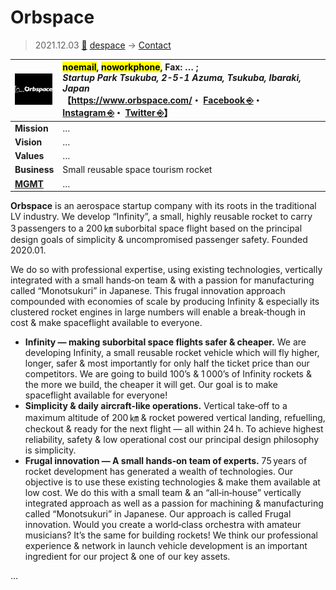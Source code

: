 # Orbspace
> 2021.12.03 [🚀](../../index/index.md) [despace](../index.md) → [Contact](../contact.md)

|[![](../f/contact/o/orbspace_logo1_thumb.webp)](../f/contact/o/orbspace_logo1.webp)|<mark>noemail</mark>, <mark>noworkphone</mark>, Fax: … ;<br> *Startup Park Tsukuba, 2-5-1 Azuma, Tsukuba, Ibaraki, Japan*<br> 【<https://www.orbspace.com/>・ [Facebook ⎆](https://www.facebook.com/orbspace.aerospace)・ [Instagram ⎆](https://www.instagram.com/orbspace.aerospace/)・ [Twitter ⎆](https://twitter.com/orbspace)】|
|:--|:--|
|**Mission**|…|
|**Vision**|…|
|**Values**|…|
|**Business**|Small reusable space tourism rocket|
|**[MGMT](../mgmt.md)**|…|

**Orbspace** is an aerospace startup company with its roots in the traditional LV industry. We develop “Infinity”, a small, highly reusable rocket to carry 3 passengers to a 200 ㎞ suborbital space flight based on the principal design goals of simplicity & uncompromised passenger safety. Founded 2020.01.

We do so with professional expertise, using existing technologies, vertically integrated with a small hands‑on team & with a passion for manufacturing called “Monotsukuri” in Japanese. This frugal innovation approach compounded with economies of scale by producing Infinity & especially its clustered rocket engines in large numbers will enable a break‑though in cost & make spaceflight available to everyone.

   - **Infinity — making suborbital space flights safer & cheaper.** We are developing Infinity, a small reusable rocket vehicle which will fly higher, longer, safer & most importantly for only half the ticket price than our competitors. We are going to build 100’s & 1 000’s of Infinity rockets & the more we build, the cheaper it will get. Our goal is to make spaceflight available for everyone!
   - **Simplicity & daily aircraft‑like operations.** Vertical take‑off to a maximum altitude of 200 ㎞ & rocket powered vertical landing, refuelling, checkout & ready for the next flight — all within 24 h. To achieve highest reliability, safety & low operational cost our principal design philosophy is simplicity.
   - **Frugal innovation — A small hands‑on team of experts.** 75 years of rocket development has generated a wealth of technologies. Our objective is to use these existing technologies & make them available at low cost. We do this with a small team & an “all‑in‑house” vertically integrated approach as well as a passion for machining & manufacturing called “Monotsukuri” in Japanese. Our approach is called Frugal innovation. Would you create a world‑class orchestra with amateur musicians? It’s the same for building rockets! We think our professional experience & network in launch vehicle development is an important ingredient for our project & one of our key assets.

<p style="page-break-after:always"> </p>

…
